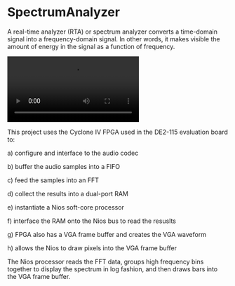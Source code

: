 # SpectrumAnalyzer

A real-time analyzer (RTA) or spectrum analyzer converts a time-domain signal into a frequency-domain signal. In other words, it makes visible the amount of energy in the signal as a function of frequency.

![Link_to_video](https://github.com/delhatch/Spectrum/blob/master/A_Example_video_music_short.mp4)

This project uses the Cyclone IV FPGA used in the DE2-115 evaluation board to:

a) configure and interface to the audio codec

b) buffer the audio samples into a FIFO

c) feed the samples into an FFT

d) collect the results into a dual-port RAM

e) instantiate a Nios soft-core processor

f) interface the RAM onto the Nios bus to read the resuslts

g) FPGA also has a VGA frame buffer and creates the VGA waveform

h) allows the Nios to draw pixels into the VGA frame buffer

The Nios processor reads the FFT data, groups high frequency bins together to display the spectrum in log fashion, and then draws bars into the VGA frame buffer.

